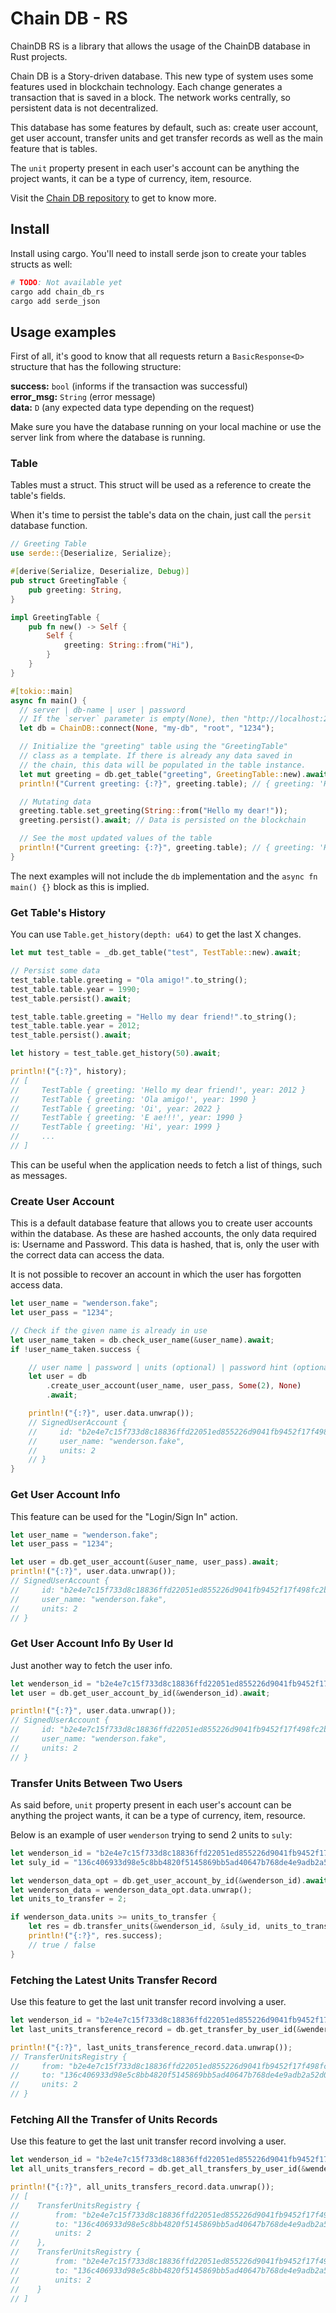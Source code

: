 # Chain DB - RS

ChainDB RS is a library that allows the usage of the ChainDB database in Rust projects.

Chain DB is a Story-driven database. This new type of system uses some features used in blockchain technology. Each change generates a transaction that is saved in a block. The network works centrally, so persistent data is not decentralized.

This database has some features by default, such as: create user account, get user account, transfer units and get transfer records as well as the main feature that is tables.

The `unit` property present in each user's account can be anything the project wants, it can be a type of currency, item, resource.

Visit the [Chain DB repository](https://github.com/wpdas/chain-db) to get to know more.

## Install

Install using cargo. You'll need to install serde json to create your tables structs as well:

```sh
# TODO: Not available yet
cargo add chain_db_rs
cargo add serde_json
```

## Usage examples

First of all, it's good to know that all requests return a `BasicResponse<D>` structure that has the following structure:

**success:** `bool` (informs if the transaction was successful) <br/>
**error_msg:** `String` (error message) <br/>
**data:** `D` (any expected data type depending on the request) <br/>

Make sure you have the database running on your local machine or use the server link from where the database is running.

### Table

Tables must a struct. This struct will be used as a reference to create the table's fields.

When it's time to persist the table's data on the chain, just call the `persit` database function.

```rs
// Greeting Table
use serde::{Deserialize, Serialize};

#[derive(Serialize, Deserialize, Debug)]
pub struct GreetingTable {
    pub greeting: String,
}

impl GreetingTable {
    pub fn new() -> Self {
        Self {
            greeting: String::from("Hi"),
        }
    }
}
```

```rs
#[tokio::main]
async fn main() {
  // server | db-name | user | password
  // If the `server` parameter is empty(None), then "http://localhost:2818" will be used.
  let db = ChainDB::connect(None, "my-db", "root", "1234");

  // Initialize the "greeting" table using the "GreetingTable"
  // class as a template. If there is already any data saved in
  // the chain, this data will be populated in the table instance.
  let mut greeting = db.get_table("greeting", GreetingTable::new).await;
  println!("Current greeting: {:?}", greeting.table); // { greeting: 'Hi' }

  // Mutating data
  greeting.table.set_greeting(String::from("Hello my dear!"));
  greeting.persist().await; // Data is persisted on the blockchain

  // See the most updated values of the table
  println!("Current greeting: {:?}", greeting.table); // { greeting: 'Hello my dear!' }
}
```

The next examples will not include the `db` implementation and the `async fn main() {}` block as this is implied.

### Get Table's History

You can use `Table.get_history(depth: u64)` to get the last X changes.

```rs
let mut test_table = _db.get_table("test", TestTable::new).await;

// Persist some data
test_table.table.greeting = "Ola amigo!".to_string();
test_table.table.year = 1990;
test_table.persist().await;

test_table.table.greeting = "Hello my dear friend!".to_string();
test_table.table.year = 2012;
test_table.persist().await;

let history = test_table.get_history(50).await;

println!("{:?}", history);
// [
//     TestTable { greeting: 'Hello my dear friend!', year: 2012 }
//     TestTable { greeting: 'Ola amigo!', year: 1990 }
//     TestTable { greeting: 'Oi', year: 2022 }
//     TestTable { greeting: 'E ae!!!', year: 1990 }
//     TestTable { greeting: 'Hi', year: 1999 }
//     ...
// ]
```

This can be useful when the application needs to fetch a list of things, such as messages.

### Create User Account

This is a default database feature that allows you to create user accounts within the database. As these are hashed accounts, the only data required is: Username and Password. This data is hashed, that is, only the user with the correct data can access the data.

It is not possible to recover an account in which the user has forgotten access data.

```rs
let user_name = "wenderson.fake";
let user_pass = "1234";

// Check if the given name is already in use
let user_name_taken = db.check_user_name(&user_name).await;
if !user_name_taken.success {

    // user name | password | units (optional) | password hint (optional - may be used in the future versions)
    let user = db
        .create_user_account(user_name, user_pass, Some(2), None)
        .await;

    println!("{:?}", user.data.unwrap());
    // SignedUserAccount {
    //     id: "b2e4e7c15f733d8c18836ffd22051ed855226d9041fb9452f17f498fc2bcbce3",
    //     user_name: "wenderson.fake",
    //     units: 2
    // }
}
```

### Get User Account Info

This feature can be used for the "Login/Sign In" action.

```rs
let user_name = "wenderson.fake";
let user_pass = "1234";

let user = db.get_user_account(&user_name, user_pass).await;
println!("{:?}", user.data.unwrap());
// SignedUserAccount {
//     id: "b2e4e7c15f733d8c18836ffd22051ed855226d9041fb9452f17f498fc2bcbce3",
//     user_name: "wenderson.fake",
//     units: 2
// }
```

### Get User Account Info By User Id

Just another way to fetch the user info.

```rs
let wenderson_id = "b2e4e7c15f733d8c18836ffd22051ed855226d9041fb9452f17f498fc2bcbce3";
let user = db.get_user_account_by_id(&wenderson_id).await;

println!("{:?}", user.data.unwrap());
// SignedUserAccount {
//     id: "b2e4e7c15f733d8c18836ffd22051ed855226d9041fb9452f17f498fc2bcbce3",
//     user_name: "wenderson.fake",
//     units: 2
// }
```

### Transfer Units Between Two Users

As said before, `unit` property present in each user's account can be anything the project wants, it can be a type of currency, item, resource.

Below is an example of user `wenderson` trying to send 2 units to `suly`:

```rs
let wenderson_id = "b2e4e7c15f733d8c18836ffd22051ed855226d9041fb9452f17f498fc2bcbce3";
let suly_id = "136c406933d98e5c8bb4820f5145869bb5ad40647b768de4e9adb2a52d0dea2f";

let wenderson_data_opt = db.get_user_account_by_id(&wenderson_id).await;
let wenderson_data = wenderson_data_opt.data.unwrap();
let units_to_transfer = 2;

if wenderson_data.units >= units_to_transfer {
    let res = db.transfer_units(&wenderson_id, &suly_id, units_to_transfer).await;
    println!("{:?}", res.success);
    // true / false
}
```

### Fetching the Latest Units Transfer Record

Use this feature to get the last unit transfer record involving a user.

```rs
let wenderson_id = "b2e4e7c15f733d8c18836ffd22051ed855226d9041fb9452f17f498fc2bcbce3";
let last_units_transference_record = db.get_transfer_by_user_id(&wenderson_id).await;

println!("{:?}", last_units_transference_record.data.unwrap());
// TransferUnitsRegistry {
//     from: "b2e4e7c15f733d8c18836ffd22051ed855226d9041fb9452f17f498fc2bcbce3",
//     to: "136c406933d98e5c8bb4820f5145869bb5ad40647b768de4e9adb2a52d0dea2f",
//     units: 2
// }
```

### Fetching All the Transfer of Units Records

Use this feature to get the last unit transfer record involving a user.

```rs
let wenderson_id = "b2e4e7c15f733d8c18836ffd22051ed855226d9041fb9452f17f498fc2bcbce3";
let all_units_transfers_record = db.get_all_transfers_by_user_id(&wenderson_id).await;

println!("{:?}", all_units_transfers_record.data.unwrap());
// [
//    TransferUnitsRegistry {
//        from: "b2e4e7c15f733d8c18836ffd22051ed855226d9041fb9452f17f498fc2bcbce3",
//        to: "136c406933d98e5c8bb4820f5145869bb5ad40647b768de4e9adb2a52d0dea2f",
//        units: 2
//    },
//    TransferUnitsRegistry {
//        from: "b2e4e7c15f733d8c18836ffd22051ed855226d9041fb9452f17f498fc2bcbce3",
//        to: "136c406933d98e5c8bb4820f5145869bb5ad40647b768de4e9adb2a52d0dea2f",
//        units: 2
//    }
// ]
```
